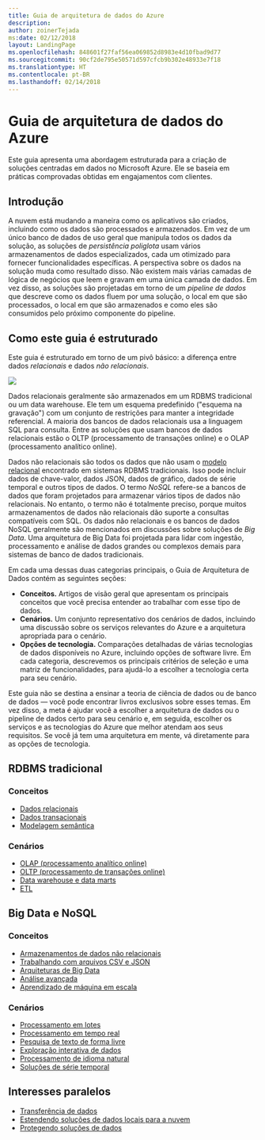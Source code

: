 ```yaml
---
title: Guia de arquitetura de dados do Azure
description: 
author: zoinerTejada
ms:date: 02/12/2018
layout: LandingPage
ms.openlocfilehash: 848601f27faf56ea069852d8983e4d10fbad9d77
ms.sourcegitcommit: 90cf2de795e50571d597cfcb9b302e48933e7f18
ms.translationtype: HT
ms.contentlocale: pt-BR
ms.lasthandoff: 02/14/2018
---
```

# <a name="azure-data-architecture-guide"></a>Guia de arquitetura de dados do Azure

Este guia apresenta uma abordagem estruturada para a criação de soluções centradas em dados no Microsoft Azure. Ele se baseia em práticas comprovadas obtidas em engajamentos com clientes.

## <a name="introduction"></a>Introdução

A nuvem está mudando a maneira como os aplicativos são criados, incluindo como os dados são processados e armazenados. Em vez de um único banco de dados de uso geral que manipula todos os dados da solução, as soluções de _persistência poliglota_ usam vários armazenamentos de dados especializados, cada um otimizado para fornecer funcionalidades específicas. A perspectiva sobre os dados na solução muda como resultado disso. Não existem mais várias camadas de lógica de negócios que leem e gravam em uma única camada de dados. Em vez disso, as soluções são projetadas em torno de um *pipeline de dados* que descreve como os dados fluem por uma solução, o local em que são processados, o local em que são armazenados e como eles são consumidos pelo próximo componente do pipeline. 

## <a name="how-this-guide-is-structured"></a>Como este guia é estruturado

Este guia é estruturado em torno de um pivô básico: a diferença entre dados *relacionais* e dados *não relacionais*. 

![](./images/guide-steps.svg)

Dados relacionais geralmente são armazenados em um RDBMS tradicional ou um data warehouse. Ele tem um esquema predefinido ("esquema na gravação") com um conjunto de restrições para manter a integridade referencial. A maioria dos bancos de dados relacionais usa a linguagem SQL para consulta. Entre as soluções que usam bancos de dados relacionais estão o OLTP (processamento de transações online) e o OLAP (processamento analítico online).

Dados não relacionais são todos os dados que não usam o [modelo relacional](https://en.wikipedia.org/wiki/Relational_model) encontrado em sistemas RDBMS tradicionais. Isso pode incluir dados de chave-valor, dados JSON, dados de gráfico, dados de série temporal e outros tipos de dados. O termo *NoSQL* refere-se a bancos de dados que foram projetados para armazenar vários tipos de dados não relacionais. No entanto, o termo não é totalmente preciso, porque muitos armazenamentos de dados não relacionais dão suporte a consultas compatíveis com SQL. Os dados não relacionais e os bancos de dados NoSQL geralmente são mencionados em discussões sobre soluções de *Big Data*. Uma arquitetura de Big Data foi projetada para lidar com ingestão, processamento e análise de dados grandes ou complexos demais para sistemas de banco de dados tradicionais. 

Em cada uma dessas duas categorias principais, o Guia de Arquitetura de Dados contém as seguintes seções:

- **Conceitos.** Artigos de visão geral que apresentam os principais conceitos que você precisa entender ao trabalhar com esse tipo de dados.
- **Cenários.** Um conjunto representativo dos cenários de dados, incluindo uma discussão sobre os serviços relevantes do Azure e a arquitetura apropriada para o cenário.
- **Opções de tecnologia.** Comparações detalhadas de várias tecnologias de dados disponíveis no Azure, incluindo opções de software livre. Em cada categoria, descrevemos os principais critérios de seleção e uma matriz de funcionalidades, para ajudá-lo a escolher a tecnologia certa para seu cenário.

Este guia não se destina a ensinar a teoria de ciência de dados ou de banco de dados &mdash; você pode encontrar livros exclusivos sobre esses temas. Em vez disso, a meta é ajudar você a escolher a arquitetura de dados ou o pipeline de dados certo para seu cenário e, em seguida, escolher os serviços e as tecnologias do Azure que melhor atendam aos seus requisitos. Se você já tem uma arquitetura em mente, vá diretamente para as opções de tecnologia.

## <a name="traditional-rdbms"></a>RDBMS tradicional

### <a name="concepts"></a>Conceitos

- [Dados relacionais](./concepts/relational-data.md) 
- [Dados transacionais](./concepts/transactional-data.md) 
- [Modelagem semântica](./concepts/semantic-modeling.md) 

### <a name="scenarios"></a>Cenários

- [OLAP (processamento analítico online)](./scenarios/online-analytical-processing.md)
- [OLTP (processamento de transações online)](./scenarios/online-transaction-processing.md) 
- [Data warehouse e data marts](./scenarios/data-warehousing.md)
- [ETL](./scenarios/etl.md) 

## <a name="big-data-and-nosql"></a>Big Data e NoSQL

### <a name="concepts"></a>Conceitos

- [Armazenamentos de dados não relacionais](./concepts/non-relational-data.md)
- [Trabalhando com arquivos CSV e JSON](./concepts/csv-and-json.md)
- [Arquiteturas de Big Data](./concepts/big-data.md)
- [Análise avançada](./concepts/advanced-analytics.md) 
- [Aprendizado de máquina em escala](./concepts/machine-learning-at-scale.md)

### <a name="scenarios"></a>Cenários

- [Processamento em lotes](./scenarios/batch-processing.md)
- [Processamento em tempo real](./scenarios/real-time-processing.md)
- [Pesquisa de texto de forma livre](./scenarios/search.md)
- [Exploração interativa de dados](./scenarios/interactive-data-exploration.md)
- [Processamento de idioma natural](./scenarios/natural-language-processing.md)
- [Soluções de série temporal](./scenarios/time-series.md)

## <a name="cross-cutting-concerns"></a>Interesses paralelos

- [Transferência de dados](./scenarios/data-transfer.md) 
- [Estendendo soluções de dados locais para a nuvem](./scenarios/hybrid-on-premises-and-cloud.md) 
- [Protegendo soluções de dados](./scenarios/securing-data-solutions.md) 
